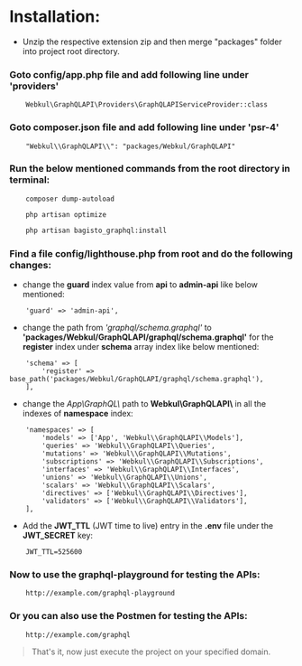 
# Installation:

* Unzip the respective extension zip and then merge "packages" folder into project root directory.

### Goto config/app.php file and add following line under 'providers'

~~~
    Webkul\GraphQLAPI\Providers\GraphQLAPIServiceProvider::class
~~~

### Goto composer.json file and add following line under 'psr-4'

~~~
    "Webkul\\GraphQLAPI\\": "packages/Webkul/GraphQLAPI"
~~~

### Run the below mentioned commands from the root directory in terminal:

~~~
    composer dump-autoload
~~~
~~~
    php artisan optimize
~~~
```sh
    php artisan bagisto_graphql:install
```

### Find a file config/lighthouse.php from root and do the following changes:

* change the **guard** index value from **api** to **admin-api** like below mentioned:

~~~
    'guard' => 'admin-api',
~~~

* change the path from *'graphql/schema.graphql'* to **'packages/Webkul/GraphQLAPI/graphql/schema.graphql'** for the **register** index under **schema** array index like below mentioned:

~~~
    'schema' => [
        'register' => base_path('packages/Webkul/GraphQLAPI/graphql/schema.graphql'),
    ],
~~~

* change the *App\\GraphQL\\* path to **Webkul\\GraphQLAPI\\** in all the indexes of **namespace** index:

~~~
    'namespaces' => [
        'models' => ['App', 'Webkul\\GraphQLAPI\\Models'],
        'queries' => 'Webkul\\GraphQLAPI\\Queries',
        'mutations' => 'Webkul\\GraphQLAPI\\Mutations',
        'subscriptions' => 'Webkul\\GraphQLAPI\\Subscriptions',
        'interfaces' => 'Webkul\\GraphQLAPI\\Interfaces',
        'unions' => 'Webkul\\GraphQLAPI\\Unions',
        'scalars' => 'Webkul\\GraphQLAPI\\Scalars',
        'directives' => ['Webkul\\GraphQLAPI\\Directives'],
        'validators' => ['Webkul\\GraphQLAPI\\Validators'],
    ],
~~~

* Add the **JWT_TTL** (JWT time to live) entry in the **.env** file under the **JWT_SECRET** key:

~~~
    JWT_TTL=525600
~~~

### Now to use the graphql-playground for testing the APIs:

~~~
    http://example.com/graphql-playground
~~~

### Or you can also use the Postmen for testing the APIs:

~~~
    http://example.com/graphql
~~~
> That's it, now just execute the project on your specified domain.
